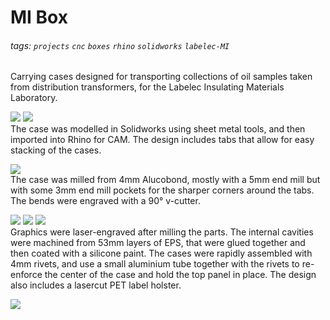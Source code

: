 # MI Box

###### tags: `projects` `cnc` `boxes` `rhino` `solidworks` `labelec-MI`

Carrying cases designed for transporting collections of oil samples taken from distribution transformers, for the Labelec  Insulating Materials Laboratory.  

![](https://github.com/fablabedp/fablabedp-wiki/raw/main/projects/images/mi-box/solidworks.jpg)
![](https://github.com/fablabedp/fablabedp-wiki/raw/main/projects/images/mi-box/rhino.jpg)  
The case was modelled in Solidworks using sheet metal tools, and then imported into Rhino for CAM.  The design includes tabs that allow for easy stacking of the cases.  

![](https://github.com/fablabedp/fablabedp-wiki/raw/main/projects/images/mi-box/rhino_flat-pattern.jpg)  
The case was milled from 4mm Alucobond, mostly with a 5mm end mill but with some 3mm end mill pockets for the sharper corners around the tabs.  The bends were engraved with a 90° v-cutter.   

![](https://github.com/fablabedp/fablabedp-wiki/raw/main/projects/images/mi-box/front.jpg)
![](https://github.com/fablabedp/fablabedp-wiki/raw/main/projects/images/mi-box/inside.jpg)
![](https://github.com/fablabedp/fablabedp-wiki/raw/main/projects/images/mi-box/tag.jpg)  
Graphics were laser-engraved after milling the parts.  The internal cavities were machined from 53mm layers of EPS, that were glued together and then coated with a silicone paint.  The cases were rapidly assembled with 4mm rivets, and use a small aluminium tube together with the rivets to re-enforce the center of the case and hold the top panel in place.  The design also includes a lasercut PET label holster.  

![](https://github.com/fablabedp/fablabedp-wiki/raw/main/projects/images/mi-box/stack.jpg)  